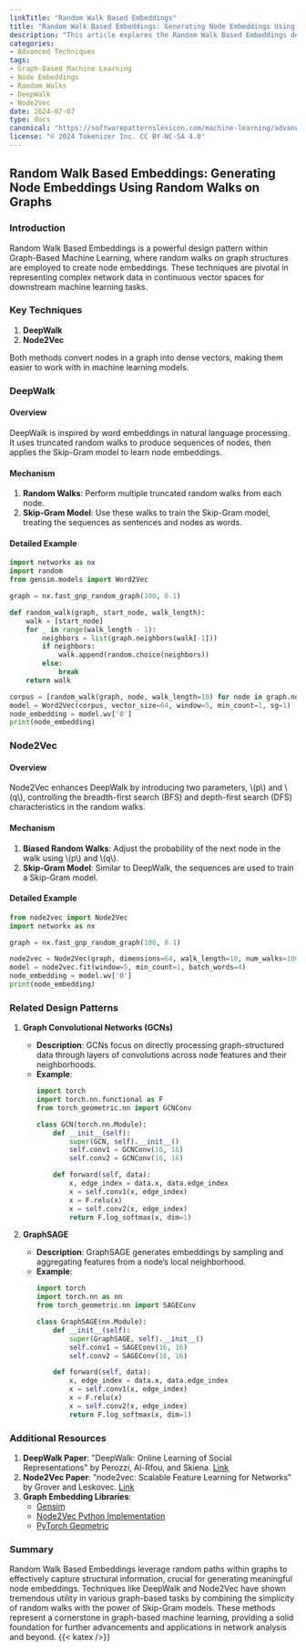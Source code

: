 ```yaml
---
linkTitle: "Random Walk Based Embeddings"
title: "Random Walk Based Embeddings: Generating Node Embeddings Using Random Walks on Graphs"
description: "This article explores the Random Walk Based Embeddings design pattern, detailing how random walks on graphs can be leveraged to generate effective node embeddings. Techniques such as DeepWalk and Node2Vec are thoroughly examined."
categories:
- Advanced Techniques
tags:
- Graph-Based Machine Learning
- Node Embeddings
- Random Walks
- DeepWalk
- Node2Vec
date: 2024-07-07
type: docs
canonical: "https://softwarepatternslexicon.com/machine-learning/advanced-techniques/graph-based-machine-learning/random-walk-based-embeddings"
license: "© 2024 Tokenizer Inc. CC BY-NC-SA 4.0"
---
```


## Random Walk Based Embeddings: Generating Node Embeddings Using Random Walks on Graphs

### Introduction
Random Walk Based Embeddings is a powerful design pattern within Graph-Based Machine Learning, where random walks on graph structures are employed to create node embeddings. These techniques are pivotal in representing complex network data in continuous vector spaces for downstream machine learning tasks.

### Key Techniques

1. **DeepWalk**
2. **Node2Vec**

Both methods convert nodes in a graph into dense vectors, making them easier to work with in machine learning models.

### DeepWalk

#### Overview
DeepWalk is inspired by word embeddings in natural language processing. It uses truncated random walks to produce sequences of nodes, then applies the Skip-Gram model to learn node embeddings.

#### Mechanism
1. **Random Walks**: Perform multiple truncated random walks from each node.
2. **Skip-Gram Model**: Use these walks to train the Skip-Gram model, treating the sequences as sentences and nodes as words.

#### Detailed Example

```python
import networkx as nx
import random
from gensim.models import Word2Vec

graph = nx.fast_gnp_random_graph(100, 0.1)

def random_walk(graph, start_node, walk_length):
    walk = [start_node]
    for _ in range(walk_length - 1):
        neighbors = list(graph.neighbors(walk[-1]))
        if neighbors:
            walk.append(random.choice(neighbors))
        else:
            break
    return walk

corpus = [random_walk(graph, node, walk_length=10) for node in graph.nodes for _ in range(10)]
model = Word2Vec(corpus, vector_size=64, window=5, min_count=1, sg=1)
node_embedding = model.wv['0']
print(node_embedding)
```

### Node2Vec

#### Overview
Node2Vec enhances DeepWalk by introducing two parameters, \\(p\\) and \\(q\\), controlling the breadth-first search (BFS) and depth-first search (DFS) characteristics in the random walks.

#### Mechanism
1. **Biased Random Walks**: Adjust the probability of the next node in the walk using \\(p\\) and \\(q\\).
2. **Skip-Gram Model**: Similar to DeepWalk, the sequences are used to train a Skip-Gram model.

#### Detailed Example

```python
from node2vec import Node2Vec
import networkx as nx

graph = nx.fast_gnp_random_graph(100, 0.1)

node2vec = Node2Vec(graph, dimensions=64, walk_length=10, num_walks=100, p=0.25, q=0.75, workers=1)
model = node2vec.fit(window=5, min_count=1, batch_words=4)
node_embedding = model.wv['0']
print(node_embedding)
```

### Related Design Patterns

1. **Graph Convolutional Networks (GCNs)**
   - **Description**: GCNs focus on directly processing graph-structured data through layers of convolutions across node features and their neighborhoods.
   - **Example**:
     ```python
     import torch
     import torch.nn.functional as F
     from torch_geometric.nn import GCNConv

     class GCN(torch.nn.Module):
         def __init__(self):
             super(GCN, self).__init__()
             self.conv1 = GCNConv(16, 16)
             self.conv2 = GCNConv(16, 16)

         def forward(self, data):
             x, edge_index = data.x, data.edge_index
             x = self.conv1(x, edge_index)
             x = F.relu(x)
             x = self.conv2(x, edge_index)
             return F.log_softmax(x, dim=1)
     ```

2. **GraphSAGE**
   - **Description**: GraphSAGE generates embeddings by sampling and aggregating features from a node’s local neighborhood.
   - **Example**:
     ```python
     import torch
     import torch.nn as nn
     from torch_geometric.nn import SAGEConv

     class GraphSAGE(nn.Module):
         def __init__(self):
             super(GraphSAGE, self).__init__()
             self.conv1 = SAGEConv(16, 16)
             self.conv2 = SAGEConv(16, 16)

         def forward(self, data):
             x, edge_index = data.x, data.edge_index
             x = self.conv1(x, edge_index)
             x = F.relu(x)
             x = self.conv2(x, edge_index)
             return F.log_softmax(x, dim=1)
     ```

### Additional Resources

1. **DeepWalk Paper**: "DeepWalk: Online Learning of Social Representations" by Perozzi, Al-Rfou, and Skiena. [Link](http://stanford.edu/~jure/pubs/deepwalk-kdd14.pdf)
2. **Node2Vec Paper**: "node2vec: Scalable Feature Learning for Networks" by Grover and Leskovec. [Link](https://arxiv.org/abs/1607.00653)
3. **Graph Embedding Libraries**:
    - [Gensim](https://radimrehurek.com/gensim/)
    - [Node2Vec Python Implementation](https://github.com/eliorc/node2vec)
    - [PyTorch Geometric](https://pytorch-geometric.readthedocs.io/)

### Summary
Random Walk Based Embeddings leverage random paths within graphs to effectively capture structural information, crucial for generating meaningful node embeddings. Techniques like DeepWalk and Node2Vec have shown tremendous utility in various graph-based tasks by combining the simplicity of random walks with the power of Skip-Gram models. These methods represent a cornerstone in graph-based machine learning, providing a solid foundation for further advancements and applications in network analysis and beyond.
{{< katex />}}

